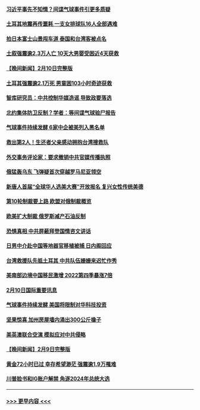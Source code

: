 #### [习近平事先不知情？间谍气球事件引更多质疑](../pages/prog202/a103647027.md?t=02111544) 
#### [土耳其地震再传噩耗 一支女排球队16人全部遇难](../pages/prog202/a103647037.md?t=02111544) 
#### [拍日本富士山景闯车道 泰国和台湾客被点名](../pages/prog202/a103647000.md?t=02111544) 
#### [土叙强震逾2.3万人亡 10天大男婴受困近4天获救](../pages/prog202/a103646987.md?t=02111544) 
#### [【晚间新闻】2月10日完整版](../pages/prog202/a103646906.md?t=02111544) 
#### [土耳其强震逾2.1万死 男童困103小时奇迹获救](../pages/prog202/a103646920.md?t=02111544) 
#### [智库研究员：中共控制华媒造谣 导致政要落选](../pages/prog202/a103646922.md?t=02111544) 
#### [北约集体防卫反制？学者：等间谍气球验尸报告](../pages/prog202/a103646959.md?t=02111544) 
#### [气球事件持续发酵 6家中企被美列入黑名单](../pages/prog202/a103646930.md?t=02111544) 
#### [救出第2人！生还者父亲感动拥抱台湾搜救队](../pages/prog202/a103646938.md?t=02111544) 
#### [外交事务评论家：要求撤销中共官媒传播执照](../pages/prog202/a103646936.md?t=02111544) 
#### [俄猛轰乌东 飞弹疑首次穿越罗马尼亚领空](../pages/prog202/a103646904.md?t=02111544) 
#### [新唐人首届“全球华人选美大赛”开放报名 复兴女性传统美德](../pages/prog202/a103646843.md?t=02111544) 
#### [第10轮制裁要上路 欧盟对俄制裁概览](../pages/prog202/a103646842.md?t=02111544) 
#### [欧美扩大制裁 俄罗斯减产石油反制](../pages/prog202/a103646839.md?t=02111544) 
#### [恐惧真相 中共屏蔽拜登国情咨文讲话](../pages/prog202/a103646699.md?t=02111544) 
#### [日男中介赴中国等地器官移植被捕 日内阁回应](../pages/prog202/a103646698.md?t=02111544) 
#### [台湾救援队先抵土耳其 中共队伍姗姗来迟忙作秀](../pages/prog202/a103646641.md?t=02111544) 
#### [美南部边境中国移民激增 2022第四季暴涨7倍](../pages/prog202/a103646485.md?t=02111544) 
#### [2月10日国际重要讯息](../pages/prog202/a103646500.md?t=02111544) 
#### [气球事件持续发酵 美国将限制对华科技投资](../pages/prog202/a103646489.md?t=02111544) 
#### [坚果惊喜 加州房屋墙内涌出300公斤橡子](../pages/prog202/a103646493.md?t=02111544) 
#### [美英澳联合空演 模拟应对中共侵略](../pages/prog202/a103646369.md?t=02111544) 
#### [【晚间新闻】2月9日完整版](../pages/prog202/a103646348.md?t=02111544) 
#### [黄金72小时已过 幸存希望渺茫 强震逾1.9万罹难](../pages/prog202/a103646375.md?t=02111544) 
#### [川普脸书和IG账户解禁 角逐2024年总统大选](../pages/prog202/a103646339.md?t=02111544) 

----
#### [ >>> 更早内容 <<< ](../indexes/prog202-earlier.md)
